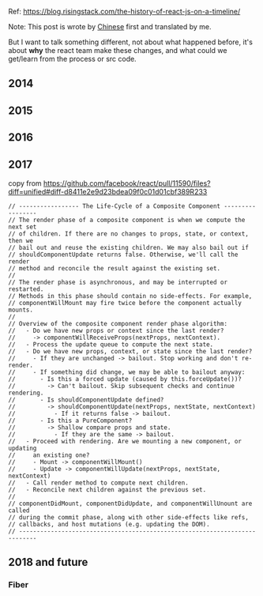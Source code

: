 Ref: https://blog.risingstack.com/the-history-of-react-js-on-a-timeline/

Note: This post is wrote by [Chinese](TODO) first and translated by me.

But I want to talk something different, not about what happened before, it's about
**why** the react team make these changes, and what could we get/learn from the process or src code.

## 2014

## 2015

## 2016

## 2017

copy from https://github.com/facebook/react/pull/11590/files?diff=unified#diff-d8411e2e9d23bdea09f0c01d01cbf389R233

```
// ----------------- The Life-Cycle of a Composite Component -----------------
// The render phase of a composite component is when we compute the next set
// of children. If there are no changes to props, state, or context, then we
// bail out and reuse the existing children. We may also bail out if
// shouldComponentUpdate returns false. Otherwise, we'll call the render
// method and reconcile the result against the existing set.
//
// The render phase is asynchronous, and may be interrupted or restarted.
// Methods in this phase should contain no side-effects. For example,
// componentWillMount may fire twice before the component actually mounts.
//
// Overview of the composite component render phase algorithm:
//   - Do we have new props or context since the last render?
//     -> componentWillReceiveProps(nextProps, nextContext).
//   - Process the update queue to compute the next state.
//   - Do we have new props, context, or state since the last render?
//     - If they are unchanged -> bailout. Stop working and don't re-render.
//     - If something did change, we may be able to bailout anyway:
//       - Is this a forced update (caused by this.forceUpdate())?
//         -> Can't bailout. Skip subsequent checks and continue rendering.
//       - Is shouldComponentUpdate defined?
//         -> shouldComponentUpdate(nextProps, nextState, nextContext)
//           - If it returns false -> bailout.
//       - Is this a PureComponent?
//         -> Shallow compare props and state.
//           - If they are the same -> bailout.
//   - Proceed with rendering. Are we mounting a new component, or updating
//     an existing one?
//     - Mount -> componentWillMount()
//     - Update -> componentWillUpdate(nextProps, nextState, nextContext)
//   - Call render method to compute next children.
//   - Reconcile next children against the previous set.
//
// componentDidMount, componentDidUpdate, and componentWillUnount are called
// during the commit phase, along with other side-effects like refs,
// callbacks, and host mutations (e.g. updating the DOM).
// ---------------------------------------------------------------------------
```

## 2018 and future

### Fiber




